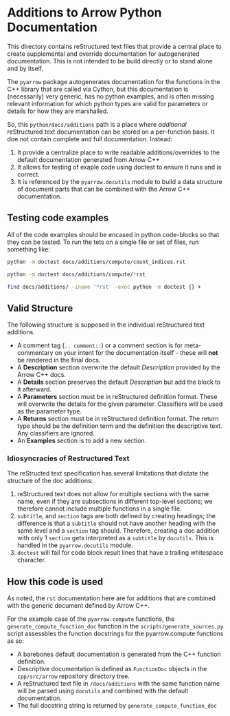 # Additions to Arrow Python Documentation

This directory contains reStructured text files that provide a central place to create supplemental and override documentation for autogenerated documentation. This is not intended to be build directly or to stand alone and by itself.

The `pyarrow` package autogenerates documentation for the functions in the C++ library that are called via Cython, but this documentation is (necessarily) very generic, has no python examples, and is often missing relevant information for which python types are valid for parameters or details for how they are marshalled.

So, this `python/docs/additions` path is a place where *additional* reStructured text documentation can be stored on a per-function basis. It doe not contain complete and full documentation. Instead:

1. It provide a centralize place to write readable additions/overrides to the default documentation generated from Arrow C++
2. It allows for testing of exaple code using doctest to ensure it runs and is correct.
3. It is referenced by the `pyarrow.docutils` module to build a data structure of document parts that can be combined with the Arrow C++ documentation. 

## Testing code examples

All of the code examples should be encased in python code-blocks so that they can be tested.  To run the tets on a single file or set of files, run something like:

```bash
python -m doctest docs/additions/compute/count_indices.rst

python -m doctest docs/additions/compute/*rst

find docs/additions/ -iname '*rst' -exec python -m doctest {} +
```

## Valid Structure

The following structure is supposed in the individual reStructured text additions.  

* A comment tag (`.. comment::`) or a comment section is for meta-commentary on your intent for the documentation itself - these will **not** be rendered in the final docs.
* A **Description** section overwrite the default *Description* provided by the Arrow C++ docs.
* A **Details** section preserves the default *Description* but add the block to it afterward.
* A **Parameters** section must be in reStructured definition format. These will overwrite the details for the given parameter. Classifiers will be used as the parameter type.
* A **Returns** section must be in reStructured definition format. The return type should be the definition term and the definition the descriptive text. Any classifiers are ignored.
* An **Examples** section is to add a new section.

### Idiosyncracies of Restructured Text

The reStructed text specification has several limitations that dictate the structure of the doc additions:

1. reStructured text does not allow for multiple sections with the same name, even if they are subsections in different top-level sections; we therefore cannot include multiple functions in a single file.
2. `subtitle`, and `section` tags are both defined by creating headings; the difference is that a `subtitle` should not have another heading with the same level and a `section` tag should. Therefore, creating a doc addition with only 1 `section` gets interpreted as a `subtitle` by `docutils`. This is handled in the `pyarrow.docutils` module.
3. `doctest` will fail for code block result lines that have a trailing whitespace character.

## How this code is used 

As noted, the `rst` documentation here are for additions that are combined with the generic document defined by Arrow C++. 

For the example case of the `pyarrow.compute` functions, the `generate_compute_function_doc` function in the `scripts/generate_sources.py` script assessbles the function docstrings for the pyarrow.compute functions as so:

* A barebones default documentation is generated from the C++ function definition.
* Descriptive documentation is defined as `FunctionDoc` objects in the `cpp/src/arrow` repository directory tree.
* A reStructured text file in `/docs/additions` with the same function name will be parsed using `docutils` and combined with the default documentation.
* The full docstring string is returned by `generate_compute_function_doc`
